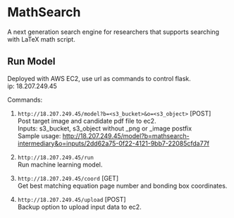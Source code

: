 # MathSearch

A next generation search engine for researchers that supports searching with LaTeX math script.


## Run Model
Deployed with AWS EC2, use url as commands to control flask.\
ip: 18.207.249.45

Commands:
1. ```http://18.207.249.45/model?b=<s3_bucket>&o=<s3_object>``` [POST]\
Post target image and candidate pdf file to ec2.\
Inputs: s3_bucket, s3_object without _png or _image postfix\
Sample usage: http://18.207.249.45/model?b=mathsearch-intermediary&o=inputs/2dd62a75-0f22-4121-9bb7-22085cfda77f

2. ```http://18.207.249.45/run```\
Run machine learning model.

3. ```http://18.207.249.45/coord``` [GET]\
Get best matching equation page number and bonding box coordinates.

4. ```http://18.207.249.45/upload``` [POST]\
Backup option to upload input data to ec2.